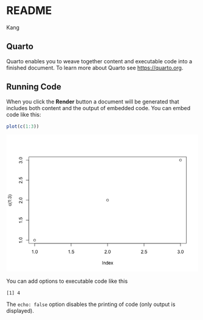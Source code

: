 # README
Kang

## Quarto

Quarto enables you to weave together content and executable code into a
finished document. To learn more about Quarto see <https://quarto.org>.

## Running Code

When you click the **Render** button a document will be generated that
includes both content and the output of embedded code. You can embed
code like this:

``` r
plot(c(1:3))
```

![](README_files/figure-commonmark/unnamed-chunk-1-1.png)

You can add options to executable code like this

    [1] 4

The `echo: false` option disables the printing of code (only output is
displayed).
